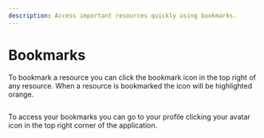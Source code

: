 ```yaml
---
description: Access important resources quickly using bookmarks.
---
```


# Bookmarks

To bookmark a resource you can click the bookmark icon in the top right of any resource. When a resource is bookmarked the icon will be highlighted orange.

<figure><img src="../.gitbook/assets/image (17) (1).png" alt=""><figcaption></figcaption></figure>

To access your bookmarks you can go to your profile clicking your avatar icon in the top right corner of the application.

<figure><img src="../.gitbook/assets/image (16) (1) (1).png" alt=""><figcaption></figcaption></figure>
